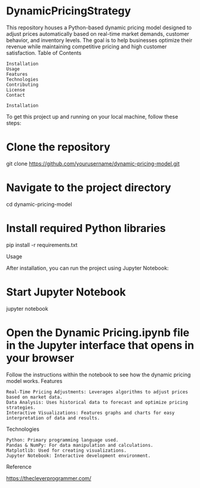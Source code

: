 # DynamicPricingStrategy

This repository houses a Python-based dynamic pricing model designed to adjust prices automatically based on real-time market demands, customer behavior, and inventory levels. The goal is to help businesses optimize their revenue while maintaining competitive pricing and high customer satisfaction.
Table of Contents

    Installation
    Usage
    Features
    Technologies
    Contributing
    License
    Contact

    Installation

To get this project up and running on your local machine, follow these steps:

# Clone the repository
git clone https://github.com/yourusername/dynamic-pricing-model.git

# Navigate to the project directory
cd dynamic-pricing-model

# Install required Python libraries
pip install -r requirements.txt

Usage

After installation, you can run the project using Jupyter Notebook:
# Start Jupyter Notebook
jupyter notebook

# Open the Dynamic Pricing.ipynb file in the Jupyter interface that opens in your browser

Follow the instructions within the notebook to see how the dynamic pricing model works.
Features

    Real-Time Pricing Adjustments: Leverages algorithms to adjust prices based on market data.
    Data Analysis: Uses historical data to forecast and optimize pricing strategies.
    Interactive Visualizations: Features graphs and charts for easy interpretation of data and results.

Technologies

    Python: Primary programming language used.
    Pandas & NumPy: For data manipulation and calculations.
    Matplotlib: Used for creating visualizations.
    Jupyter Notebook: Interactive development environment.


Reference

https://thecleverprogrammer.com/
